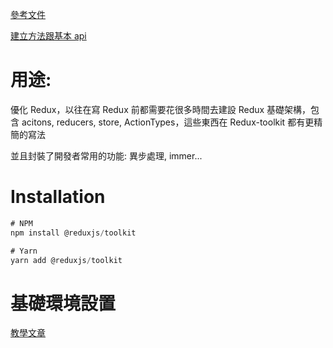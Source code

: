 [參考文件](https://penueling.com/%E6%8A%80%E8%A1%93%E7%AD%86%E8%A8%98/react-react-redux-redix-toolkit-%E6%96%B0%E6%89%8B%E6%95%99%E5%AD%B8/)

[建立方法跟基本 api](https://pjchender.dev/react/redux-toolkit/)

# 用途:

優化 Redux，以往在寫 Redux 前都需要花很多時間去建設 Redux 基礎架構，包含 acitons, reducers, store, ActionTypes，這些東西在 Redux-toolkit 都有更精簡的寫法

並且封裝了開發者常用的功能: 異步處理, immer...

# Installation

```js
# NPM
npm install @reduxjs/toolkit

# Yarn
yarn add @reduxjs/toolkit
```

# 基礎環境設置

[教學文章](https://redux-toolkit.js.org/tutorials/quick-start)
